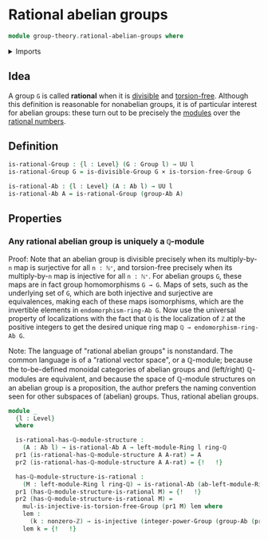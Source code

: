 # Rational abelian groups

```agda
module group-theory.rational-abelian-groups where
```

<details><summary>Imports</summary>

```agda
open import elementary-number-theory.nonzero-integers
open import elementary-number-theory.ring-of-rational-numbers

open import foundation.cartesian-product-types
open import foundation.dependent-pair-types
open import foundation.universe-levels

open import foundation-core.identity-types
open import foundation-core.injective-maps

open import group-theory.abelian-groups
open import group-theory.divisible-groups
open import group-theory.endomorphism-rings-abelian-groups
open import group-theory.groups
open import group-theory.integer-powers-of-elements-groups
open import group-theory.torsion-free-groups
open import group-theory.trivial-groups
open import group-theory.trivial-subgroups

open import linear-algebra.left-modules-rings

open import ring-theory.homomorphisms-rings
open import ring-theory.rings
```

</details>

## Idea

A group `G` is called **rational** when it is
[divisible](group-theory.divisible-groups.md) and
[torsion-free](group-theory.torsion-free-groups.md). Although this definition is
reasonable for nonabelian groups, it is of particular interest for abelian
groups: these turn out to be precisely the
[modules](linear-algebra.left-modules-rings.md) over the
[rational numbers](elementary-number-theory.ring-of-rational-numbers.md).

## Definition

```agda
is-rational-Group : {l : Level} (G : Group l) → UU l
is-rational-Group G = is-divisible-Group G × is-torsion-free-Group G

is-rational-Ab : {l : Level} (A : Ab l) → UU l
is-rational-Ab A = is-rational-Group (group-Ab A)
```

## Properties

### Any rational abelian group is uniquely a `ℚ`-module

Proof: Note that an abelian group is divisible precisely when its
multiply-by-`n` map is surjective for all `n : ℕ⁺`, and torsion-free precisely
when its multiply-by-`n` map is injective for all `n : ℕ⁺`. For abelian groups
`G`, these maps are in fact group homomorphisms `G → G`. Maps of sets, such as
the underlying set of `G`, which are both injective and surjective are
equivalences, making each of these maps isomorphisms, which are the invertible
elements in `endomorphism-ring-Ab G`. Now use the universal property of
localizations with the fact that `ℚ` is the localization of `ℤ` at the positive
integers to get the desired unique ring map `ℚ → endomorphism-ring-Ab G`.

Note: The language of "rational abelian groups" is nonstandard. The common
language is of a "rational vector space", or a ℚ-module; because the
to-be-defined monoidal categories of abelian groups and (left/right) ℚ-modules
are equivalent, and because the space of ℚ-module structures on an abelian group
is a proposition, the author prefers the naming convention seen for other
subspaces of (abelian) groups. Thus, rational abelian groups.

```agda
module _
  {l : Level}
  where

  is-rational-has-ℚ-module-structure :
    (A : Ab l) → is-rational-Ab A → left-module-Ring l ring-ℚ
  pr1 (is-rational-has-ℚ-module-structure A A-rat) = A
  pr2 (is-rational-has-ℚ-module-structure A A-rat) = {!   !}

  has-ℚ-module-structure-is-rational :
    (M : left-module-Ring l ring-ℚ) → is-rational-Ab (ab-left-module-Ring ring-ℚ M)
  pr1 (has-ℚ-module-structure-is-rational M) = {!   !}
  pr2 (has-ℚ-module-structure-is-rational M) =
    mul-is-injective-is-torsion-free-Group (pr1 M) lem where
    lem :
      (k : nonzero-ℤ) → is-injective (integer-power-Group (group-Ab (pr1 M)) (int-nonzero-ℤ k))
    lem k = {!   !}
```
